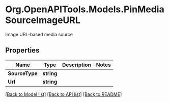 # Org.OpenAPITools.Models.PinMediaSourceImageURL
Image URL-based media source

## Properties

Name | Type | Description | Notes
------------ | ------------- | ------------- | -------------
**SourceType** | **string** |  | 
**Url** | **string** |  | 

[[Back to Model list]](../README.md#documentation-for-models) [[Back to API list]](../README.md#documentation-for-api-endpoints) [[Back to README]](../README.md)

